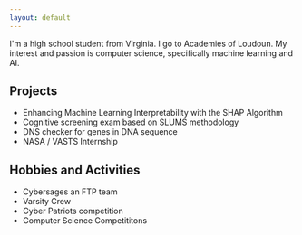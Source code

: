 ```yaml
---
layout: default
---
```


I'm a high school student from Virginia. I go to Academies of Loudoun. My interest and passion is computer science, specifically machine learning and AI.

## Projects
* Enhancing Machine Learning Interpretability with the SHAP Algorithm
* Cognitive screening exam based on SLUMS methodology
* DNS checker for genes in DNA sequence
* NASA / VASTS Internship


## Hobbies and Activities
* Cybersages an FTP team
* Varsity Crew
* Cyber Patriots competition
* Computer Science Competititons
